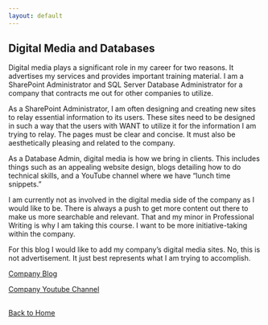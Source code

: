 ```yaml
---
layout: default
---
```


## Digital Media and Databases

Digital media plays a significant role in my career for two reasons. It advertises my services and provides important training material. I am a SharePoint Administrator and SQL Server Database Administrator for a company that contracts me out for other companies to utilize. 

 As a SharePoint Administrator, I am often designing and creating new sites to relay essential information to its users. These sites need to be designed in such a way that the users with WANT to utilize it for the information I am trying to relay. The pages must be clear and concise. It must also be aesthetically pleasing and related to the company. 

As a Database Admin, digital media is how we bring in clients. This includes things such as an appealing website design, blogs detailing how to do technical skills, and a YouTube channel where we have “lunch time snippets.”

I am currently not as involved in the digital media side of the company as I would like to be. There is always a push to get more content out there to make us more searchable and relevant. That and my minor in Professional Writing is why I am taking this course. I want to be more initiative-taking within the company. 

For this blog I would like to add my company’s digital media sites. No, this is not advertisement. It just best represents what I am trying to accomplish. 


[Company Blog](https://www.xtivia.com/blog/)

[Company Youtube Channel](https://www.youtube.com/c/XTIVIA)



##    

[Back to Home](./)
